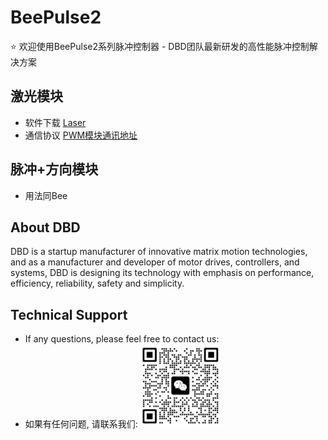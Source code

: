 # BeePulse2
⭐ 欢迎使用BeePulse2系列脉冲控制器 - DBD团队最新研发的高性能脉冲控制解决方案

## 激光模块
- 软件下载 [Laser](downloads/DBD-Laser.zip)
- 通信协议 [PWM模块通讯地址](downloads\PWM模块通讯地址.xls)

## 脉冲+方向模块
- 用法同Bee

## About DBD
DBD is a startup manufacturer of innovative matrix motion technologies, and as a manufacturer and developer of motor drives, controllers, and systems, DBD is designing its technology with emphasis on performance, efficiency, reliability, safety and simplicity.


## Technical Support
- If any questions, please feel free to contact us:
- 如果有任何问题, 请联系我们:
![](images/wechat.jpg)
